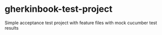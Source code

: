 # gherkinbook-test-project
Simple acceptance test project with feature files with mock cucumber test results

